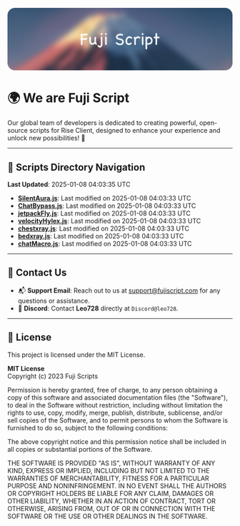 ![Banner](.github/b.webp)

# 🌍 **We are Fuji Script**

Our global team of developers is dedicated to creating powerful, open-source scripts for Rise Client, designed to enhance your experience and unlock new possibilities! 🌟

---
<!-- SCRIPTS_NAVIGATION_START -->
## 📂 **Scripts Directory Navigation**

**Last Updated**: 2025-01-08 04:03:35 UTC

- **[SilentAura.js](scripts/SilentAura.js)**: Last modified on 2025-01-08 04:03:33 UTC
- **[ChatBypass.js](scripts/ChatBypass.js)**: Last modified on 2025-01-08 04:03:33 UTC
- **[jetpackFly.js](scripts/jetpackFly.js)**: Last modified on 2025-01-08 04:03:33 UTC
- **[velocityHylex.js](scripts/velocityHylex.js)**: Last modified on 2025-01-08 04:03:33 UTC
- **[chestxray.js](scripts/chestxray.js)**: Last modified on 2025-01-08 04:03:33 UTC
- **[bedxray.js](scripts/bedxray.js)**: Last modified on 2025-01-08 04:03:33 UTC
- **[chatMacro.js](scripts/chatMacro.js)**: Last modified on 2025-01-08 04:03:33 UTC

<!-- SCRIPTS_NAVIGATION_END -->

---

## 💬 **Contact Us**  
- 📬 **Support Email**: Reach out to us at [support@fujiscript.com](mailto:support@fujiscript.com) for any questions or assistance.  
- 💬 **Discord**: Contact **Leo728** directly at `Discord@leo728`.

---

## 📜 **License**

This project is licensed under the MIT License.  

**MIT License**  
Copyright (c) 2023 Fuji Scripts  

Permission is hereby granted, free of charge, to any person obtaining a copy of this software and associated documentation files (the "Software"), to deal in the Software without restriction, including without limitation the rights to use, copy, modify, merge, publish, distribute, sublicense, and/or sell copies of the Software, and to permit persons to whom the Software is furnished to do so, subject to the following conditions:  

The above copyright notice and this permission notice shall be included in all copies or substantial portions of the Software.  

THE SOFTWARE IS PROVIDED "AS IS", WITHOUT WARRANTY OF ANY KIND, EXPRESS OR IMPLIED, INCLUDING BUT NOT LIMITED TO THE WARRANTIES OF MERCHANTABILITY, FITNESS FOR A PARTICULAR PURPOSE AND NONINFRINGEMENT. IN NO EVENT SHALL THE AUTHORS OR COPYRIGHT HOLDERS BE LIABLE FOR ANY CLAIM, DAMAGES OR OTHER LIABILITY, WHETHER IN AN ACTION OF CONTRACT, TORT OR OTHERWISE, ARISING FROM, OUT OF OR IN CONNECTION WITH THE SOFTWARE OR THE USE OR OTHER DEALINGS IN THE SOFTWARE.  
